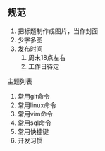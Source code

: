 

## 规范

1. 把标题制作成图片，当作封面
2. 少字多图
3. 发布时间
   1. 周末18点左右
   2. 工作日待定




主题列表

1. 常用git命令
2. 常用linux命令
3. 常用vim命令
4. 常用sql命令
5. 常用快捷键
6. 开发习惯